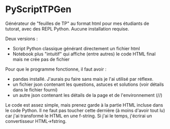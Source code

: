 # PyScriptTPGen
Générateur de "feuilles de TP" au format html pour mes étudiants de tutorat, avec des REPL Python. Aucune installation requise.

Deux versions : 
- Script Python classique générant directement un fichier html
- Notebook plus "intuitif" qui affiche (entre autres) le code HTML final mais ne crée pas de fichier

Pour que le programme fonctionne, il faut avoir : 
- pandas installé. J'aurais pu faire sans mais je l'ai utilisé par réflexe.
- un fichier json contenant les questions, astuces et solutions (voir détails dans le fichier fourni)
- un autre json contenant les détails de la page et de l'environnement (//)

Le code est assez simple, mais prenez garde à la partie HTML incluse dans le code Python.
Il ne faut pas toucher cette dernière (à moins d'avoir tout lu) car j'ai transformé le HTML en une f-string.
Si j'ai le temps, j'écrirai un convertisseur HTML->fstring.
